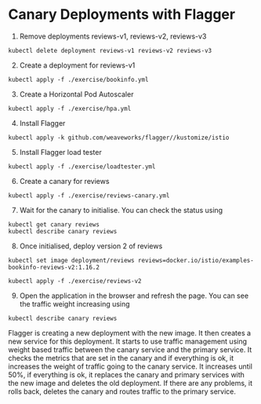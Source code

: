 # Canary Deployments with Flagger

1. Remove deployments reviews-v1, reviews-v2, reviews-v3

```
kubectl delete deployment reviews-v1 reviews-v2 reviews-v3
```

2. Create a deployment for reviews-v1

```
kubectl apply -f ./exercise/bookinfo.yml
```

3. Create a Horizontal Pod Autoscaler

```
kubectl apply -f ./exercise/hpa.yml
```

4. Install Flagger

```
kubectl apply -k github.com/weaveworks/flagger//kustomize/istio
```

5. Install Flagger load tester
```
kubectl apply -f ./exercise/loadtester.yml
```

6. Create a canary for reviews

```
kubectl apply -f ./exercise/reviews-canary.yml
```

7. Wait for the canary to initialise. You can check the status using

```
kubectl get canary reviews
kubectl describe canary reviews
```

8. Once initialised, deploy version 2 of reviews

```
kubectl set image deployment/reviews reviews=docker.io/istio/examples-bookinfo-reviews-v2:1.16.2
```
```
kubectl apply -f ./exercise/reviews-v2
```

9. Open the application in the browser and refresh the page. You can see the traffic weight increasing using

```
kubectl describe canary reviews
```

Flagger is creating a new deployment with the new image. It then creates a new service for this deployment. It starts to use traffic management using weight based traffic between the canary service and the primary service. It checks the metrics that are set in the canary and if everything is ok, it increases the weight of traffic going to the canary service. It increases until 50%, if everything is ok, it replaces the canary and primary services with the new image and deletes the old deployment. If there are any problems, it rolls back, deletes the canary and routes traffic to the primary service.